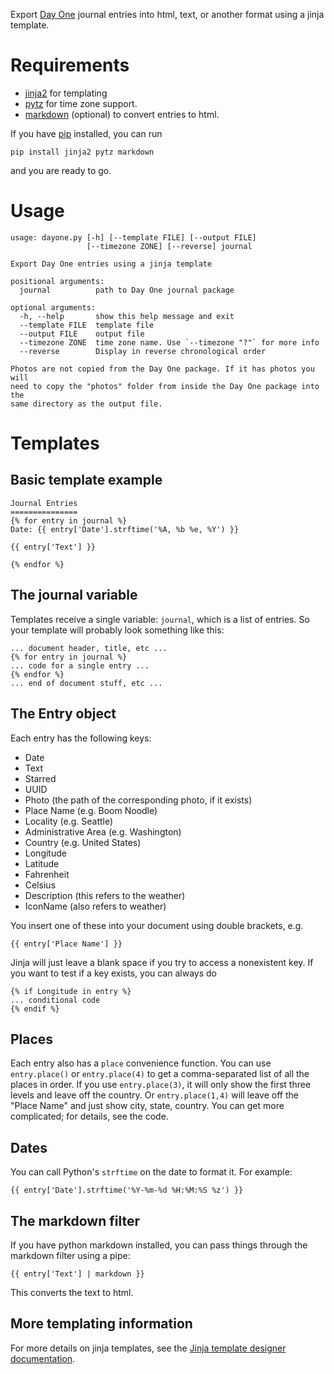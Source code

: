 Export [Day One][0] journal entries into html, text, or another format
using a jinja template.

# Requirements

- [jinja2][1] for templating
- [pytz][2] for time zone support.
- [markdown][3] (optional) to convert entries to html.

If you have [pip][4] installed, you can run

    pip install jinja2 pytz markdown

and you are ready to go.

# Usage

    usage: dayone.py [-h] [--template FILE] [--output FILE]
                     [--timezone ZONE] [--reverse] journal

    Export Day One entries using a jinja template

    positional arguments:
      journal          path to Day One journal package

    optional arguments:
      -h, --help       show this help message and exit
      --template FILE  template file
      --output FILE    output file
      --timezone ZONE  time zone name. Use `--timezone "?"` for more info
      --reverse        Display in reverse chronological order

    Photos are not copied from the Day One package. If it has photos you will
    need to copy the "photos" folder from inside the Day One package into the
    same directory as the output file.

# Templates

## Basic template example

    Journal Entries
    ===============
    {% for entry in journal %}
    Date: {{ entry['Date'].strftime('%A, %b %e, %Y') }}

    {{ entry['Text'] }}

    {% endfor %}

## The journal variable

Templates receive a single variable: `journal`, which is a list of entries.
So your template will probably look something like this:

    ... document header, title, etc ...
    {% for entry in journal %}
    ... code for a single entry ...
    {% endfor %}
    ... end of document stuff, etc ...

## The Entry object

Each entry has the following keys:

- Date
- Text
- Starred
- UUID
- Photo (the path of the corresponding photo, if it exists)
- Place Name (e.g. Boom Noodle)
- Locality (e.g. Seattle)
- Administrative Area (e.g. Washington)
- Country (e.g. United States)
- Longitude
- Latitude
- Fahrenheit
- Celsius
- Description (this refers to the weather)
- IconName (also refers to weather)

You insert one of these into your document using double brackets, e.g.

    {{ entry['Place Name'] }}

Jinja will just leave a blank space if you try to access a nonexistent key.
If you want to test if a key exists, you can always do

    {% if Longitude in entry %}
    ... conditional code
    {% endif %}

## Places

Each entry also has a `place` convenience function. You can use `entry.place()`
or `entry.place(4)` to get a comma-separated list of all the places in order.
If you use `entry.place(3)`, it will only show the first three levels and leave
off the country. Or `entry.place(1,4)` will leave off the "Place Name" and just
show city, state, country. You can get more complicated; for details,
see the code.

## Dates

You can call Python's `strftime` on the date to format it. For example:

    {{ entry['Date'].strftime('%Y-%m-%d %H:%M:%S %z') }}

## The markdown filter

If you have python markdown installed, you can pass things through
the markdown filter using a pipe:

    {{ entry['Text'] | markdown }}

This converts the text to html.

## More templating information

For more details on jinja templates, see the
[Jinja template designer documentation][5].

[0]: http://dayoneapp.com
[1]: http://jinja.pocoo.org
[2]: http://pytz.sourceforge.net
[3]: http://freewisdom.org/projects/python-markdown/
[4]: http://www.pip-installer.org/en/latest/index.html
[5]: http://jinja.pocoo.org/docs/templates/
